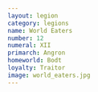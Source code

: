 ```yaml
---
layout: legion
category: legions
name: World Eaters
number: 12
numeral: XII
primarch: Angron
homeworld: Bodt
loyalty: Traitor
image: world_eaters.jpg
---
```

